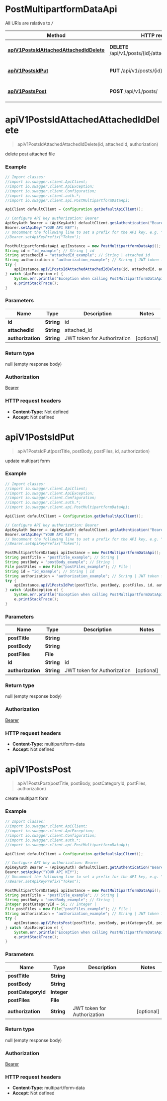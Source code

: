 # PostMultipartformDataApi

All URIs are relative to */*

Method | HTTP request | Description
------------- | ------------- | -------------
[**apiV1PostsIdAttachedAttachedIdDelete**](PostMultipartformDataApi.md#apiV1PostsIdAttachedAttachedIdDelete) | **DELETE** /api/v1/posts/{id}/attached/{attached_id} | delete post attached file
[**apiV1PostsIdPut**](PostMultipartformDataApi.md#apiV1PostsIdPut) | **PUT** /api/v1/posts/{id}/ | update multipart form
[**apiV1PostsPost**](PostMultipartformDataApi.md#apiV1PostsPost) | **POST** /api/v1/posts/ | create multipart form

<a name="apiV1PostsIdAttachedAttachedIdDelete"></a>
# **apiV1PostsIdAttachedAttachedIdDelete**
> apiV1PostsIdAttachedAttachedIdDelete(id, attachedId, authorization)

delete post attached file

### Example
```java
// Import classes:
//import io.swagger.client.ApiClient;
//import io.swagger.client.ApiException;
//import io.swagger.client.Configuration;
//import io.swagger.client.auth.*;
//import io.swagger.client.api.PostMultipartformDataApi;

ApiClient defaultClient = Configuration.getDefaultApiClient();

// Configure API key authorization: Bearer
ApiKeyAuth Bearer = (ApiKeyAuth) defaultClient.getAuthentication("Bearer");
Bearer.setApiKey("YOUR API KEY");
// Uncomment the following line to set a prefix for the API key, e.g. "Token" (defaults to null)
//Bearer.setApiKeyPrefix("Token");

PostMultipartformDataApi apiInstance = new PostMultipartformDataApi();
String id = "id_example"; // String | id
String attachedId = "attachedId_example"; // String | attached_id
String authorization = "authorization_example"; // String | JWT token for Authorization
try {
    apiInstance.apiV1PostsIdAttachedAttachedIdDelete(id, attachedId, authorization);
} catch (ApiException e) {
    System.err.println("Exception when calling PostMultipartformDataApi#apiV1PostsIdAttachedAttachedIdDelete");
    e.printStackTrace();
}
```

### Parameters

Name | Type | Description  | Notes
------------- | ------------- | ------------- | -------------
 **id** | **String**| id |
 **attachedId** | **String**| attached_id |
 **authorization** | **String**| JWT token for Authorization | [optional]

### Return type

null (empty response body)

### Authorization

[Bearer](../README.md#Bearer)

### HTTP request headers

 - **Content-Type**: Not defined
 - **Accept**: Not defined

<a name="apiV1PostsIdPut"></a>
# **apiV1PostsIdPut**
> apiV1PostsIdPut(postTitle, postBody, postFiles, id, authorization)

update multipart form

### Example
```java
// Import classes:
//import io.swagger.client.ApiClient;
//import io.swagger.client.ApiException;
//import io.swagger.client.Configuration;
//import io.swagger.client.auth.*;
//import io.swagger.client.api.PostMultipartformDataApi;

ApiClient defaultClient = Configuration.getDefaultApiClient();

// Configure API key authorization: Bearer
ApiKeyAuth Bearer = (ApiKeyAuth) defaultClient.getAuthentication("Bearer");
Bearer.setApiKey("YOUR API KEY");
// Uncomment the following line to set a prefix for the API key, e.g. "Token" (defaults to null)
//Bearer.setApiKeyPrefix("Token");

PostMultipartformDataApi apiInstance = new PostMultipartformDataApi();
String postTitle = "postTitle_example"; // String | 
String postBody = "postBody_example"; // String | 
File postFiles = new File("postFiles_example"); // File | 
String id = "id_example"; // String | id
String authorization = "authorization_example"; // String | JWT token for Authorization
try {
    apiInstance.apiV1PostsIdPut(postTitle, postBody, postFiles, id, authorization);
} catch (ApiException e) {
    System.err.println("Exception when calling PostMultipartformDataApi#apiV1PostsIdPut");
    e.printStackTrace();
}
```

### Parameters

Name | Type | Description  | Notes
------------- | ------------- | ------------- | -------------
 **postTitle** | **String**|  |
 **postBody** | **String**|  |
 **postFiles** | **File**|  |
 **id** | **String**| id |
 **authorization** | **String**| JWT token for Authorization | [optional]

### Return type

null (empty response body)

### Authorization

[Bearer](../README.md#Bearer)

### HTTP request headers

 - **Content-Type**: multipart/form-data
 - **Accept**: Not defined

<a name="apiV1PostsPost"></a>
# **apiV1PostsPost**
> apiV1PostsPost(postTitle, postBody, postCategoryId, postFiles, authorization)

create multipart form

### Example
```java
// Import classes:
//import io.swagger.client.ApiClient;
//import io.swagger.client.ApiException;
//import io.swagger.client.Configuration;
//import io.swagger.client.auth.*;
//import io.swagger.client.api.PostMultipartformDataApi;

ApiClient defaultClient = Configuration.getDefaultApiClient();

// Configure API key authorization: Bearer
ApiKeyAuth Bearer = (ApiKeyAuth) defaultClient.getAuthentication("Bearer");
Bearer.setApiKey("YOUR API KEY");
// Uncomment the following line to set a prefix for the API key, e.g. "Token" (defaults to null)
//Bearer.setApiKeyPrefix("Token");

PostMultipartformDataApi apiInstance = new PostMultipartformDataApi();
String postTitle = "postTitle_example"; // String | 
String postBody = "postBody_example"; // String | 
Integer postCategoryId = 56; // Integer | 
File postFiles = new File("postFiles_example"); // File | 
String authorization = "authorization_example"; // String | JWT token for Authorization
try {
    apiInstance.apiV1PostsPost(postTitle, postBody, postCategoryId, postFiles, authorization);
} catch (ApiException e) {
    System.err.println("Exception when calling PostMultipartformDataApi#apiV1PostsPost");
    e.printStackTrace();
}
```

### Parameters

Name | Type | Description  | Notes
------------- | ------------- | ------------- | -------------
 **postTitle** | **String**|  |
 **postBody** | **String**|  |
 **postCategoryId** | **Integer**|  |
 **postFiles** | **File**|  |
 **authorization** | **String**| JWT token for Authorization | [optional]

### Return type

null (empty response body)

### Authorization

[Bearer](../README.md#Bearer)

### HTTP request headers

 - **Content-Type**: multipart/form-data
 - **Accept**: Not defined

